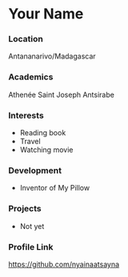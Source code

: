 # Your Name

### Location

Antananarivo/Madagascar

### Academics

Athenée Saint Joseph Antsirabe

### Interests

- Reading book 
- Travel
- Watching movie

### Development

- Inventor of  My Pillow

### Projects

- Not yet

### Profile Link

https://github.com/nyainaatsayna
